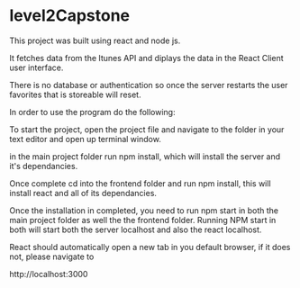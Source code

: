 # level2Capstone

This project was built using react and node js.

It fetches data from the Itunes API and diplays the data in the React Client user interface.

There is no database or authentication so once the server restarts the user favorites that is storeable will reset.

In order to use the program do the following:

To start the project, open the project file and navigate to the folder in your text editor and open up  terminal window.

in the main project folder run npm install, which will install the server and it's dependancies.

Once complete cd into the frontend folder and run npm install, this will install react and all of its dependancies.

Once the installation in completed, you need to run npm start in both the main project folder as well the the frontend folder. Running NPM start in both will start both the server localhost and also the react localhost.

React should automatically open a new tab in you default browser, if it does not, please navigate to

http://localhost:3000
